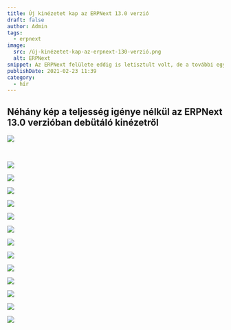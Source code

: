 ```yaml
---
title: Új kinézetet kap az ERPNext 13.0 verzió
draft: false
author: Admin
tags:
  - erpnext
image:
  src: /új-kinézetet-kap-az-erpnext-130-verzió.png
  alt: ERPNext
snippet: Az ERPNext felülete eddig is letisztult volt, de a további egyszerűsítés mellett most már talán szépnek is mondható. Persze ez ízlés kérdése, de a képek alapján mindenki döntse el magának.
publishDate: 2021-02-23 11:39
category:
  - hír
---
```


<div class="ql-editor read-mode"><h2>Néhány kép a teljesség igénye nélkül az ERPNext 13.0 verzióban debütáló kinézetről</h2><p><img src="/új-kinézetet-kap-az-erpnext-130-verzió.png"></p><p><br></p><p><img src="/n8poozx.jpe"></p><p><img src="/rQEumsm.png"></p><p><img src="/Nkig4kq.png"></p><p><img src="/9zMH400.png"></p><p><img src="/FP2Awuh.png"></p><p><img src="/8UaySeQ.png"></p><p><img src="/6DHDi62.png"></p><p><img src="/Bh9PiHf.png"></p><p><img src="/TAabxTX.png"></p><p><img src="/akFwxF8.png"></p><p><img src="/UP26jaZ.png"></p><p><img src="/jtZR6dX.png"></p><p><img src="/h0gJyi2.png"></p></div>

